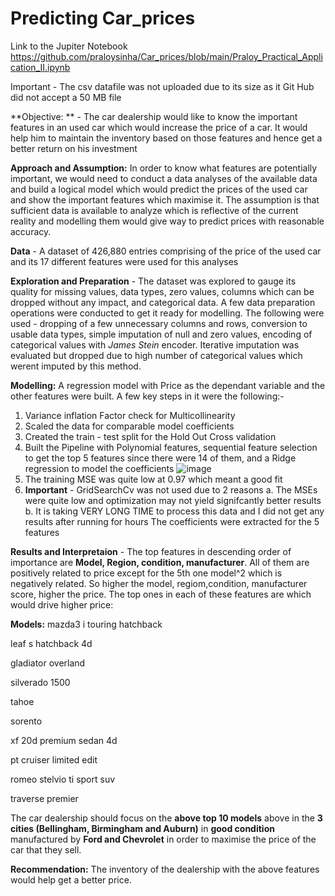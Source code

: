 # Predicting Car_prices 
Link to the Jupiter Notebook https://github.com/praloysinha/Car_prices/blob/main/Praloy_Practical_Application_II.ipynb

Important - The csv datafile was not uploaded due to its size as it Git Hub did not accept a 50 MB file

**Objective: ** - The car dealership would like to know the important features in an used car which would increase the price of a car. It would help him to maintain the inventory based on those features and hence get a better return on his investment

**Approach and Assumption:** In order to know what features are potentially important, we would need to conduct a data analyses of the available data and build a logical model which would predict the prices of the used car and show the important features which maximise it.
The assumption is that sufficient data is available to analyze which is reflective of the current reality and modelling them would give way to predict prices with reasonable accuracy.

**Data** - A dataset of 426,880 entries comprising of the price of the used car and its 17 different features were used for this analyses

**Exploration and Preparation** - The dataset was explored to gauge its quality for missing values, data types, zero values, columns which can be dropped without any impact, and categorical data. A few data preparation operations were conducted to get it ready for modelling.
The following were used - dropping of a few unnecessary columns and rows, conversion to usable data types,  simple imputation of null and zero values, encoding of categorical values with _James Stein_ encoder. Iterative imputation was evaluated but dropped due to high number of categorical values which werent imputed by this method. 

**Modelling:** A regression model with Price as the dependant variable and the other features were built. A few key steps in it were the following:-
1. Variance inflation Factor check for Multicollinearity
2. Scaled the data for comparable model coefficients
3. Created the train - test split for the Hold Out Cross validation
4. Built the Pipeline with Polynomial features, sequential feature selection to get the top 5 features since there were 14 of them, and a Ridge regression to model the coefficients
 ![image](https://github.com/praloysinha/Car_prices/assets/153297109/baaeb1d9-1824-4dfb-b8c7-4b2923325992)
5. The training MSE was quite low at 0.97 which meant a good fit
6. **Important** - GridSearchCv was not used due to 2 reasons
a. The MSEs were quite low and optimization may not yield signifcantly better results
b. It is taking VERY LONG TIME to process this data and I did not get any results after running for hours
The coefficients were extracted for the 5 features

**Results and Interpretaion** - The top features in descending order of importance are **Model, Region, condition, manufacturer**. All of them are positively related to price except for the 5th one model^2 which is negatively related. So higher the model, regiom,condition, manufacturer score, higher the price.
The top ones in each of these features are which would drive higher price: 

**Models:**
mazda3 i touring hatchback

leaf s hatchback 4d

gladiator overland

silverado 1500

tahoe

sorento

xf 20d premium sedan 4d

pt cruiser limited edit

romeo stelvio ti sport suv

traverse premier

 The car dealership should focus on the **above top 10 models** above in the **3 cities (Bellingham, Birmingham and Auburn)** in **good condition** manufactured by **Ford and Chevrolet** in order to maximise the price of the car that they sell. 
 
 **Recommendation:** The inventory of the dealership with the above features would help get a better price. 

